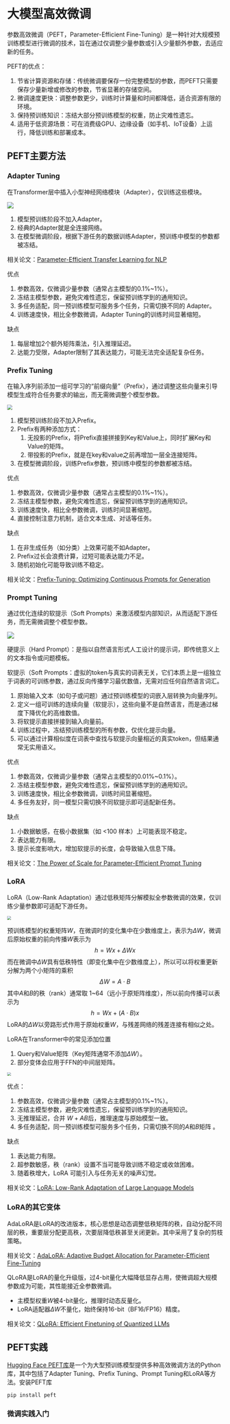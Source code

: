 # 大模型高效微调

参数高效微调（PEFT，Parameter-Efficient Fine-Tuning）是一种针对大规模预训练模型进行微调的技术，旨在通过仅调整少量参数或引入少量额外参数，去适应新的任务。

PEFT的优点：

1. 节省计算资源和存储：传统微调要保存一份完整模型的参数，而PEFT只需要保存少量新增或修改的参数，节省显著的存储空间。
2. 微调速度更快：调整参数更少，训练时计算量和时间都降低，适合资源有限的环境。
3. 保持预训练知识：冻结大部分预训练模型的权重，防止灾难性遗忘。
4. 适用于低资源场景：可在消费级GPU、边缘设备（如手机、IoT设备）上运行，降低训练和部署成本。

## PEFT主要方法

### Adapter Tuning

在Transformer层中插入小型神经网络模块（Adapter），仅训练这些模块。

<img src="https://raw.githubusercontent.com/hughxusu/lesson-ai/develop/images/nlp/Adapter-Tuning.png" style="zoom:95%;" />

1. 模型预训练阶段不加入Adapter。
2. 经典的Adapter就是全连接网络。
3. 在模型微调阶段，根据下游任务的数据训练Adapter，预训练中模型的参数都被冻结。

相关论文：[Parameter-Efficient Transfer Learning for NLP](https://arxiv.org/pdf/1902.00751)

优点

1. 参数高效，仅微调少量参数（通常占主模型的0.1%~1%）。
2. 冻结主模型参数，避免灾难性遗忘，保留预训练学到的通用知识。
3. 多任务适配，同一预训练模型可服务多个任务，只需切换不同的 Adapter。
4. 训练速度快，相比全参数微调，Adapter Tuning的训练时间显著缩短。

缺点

1. 每层增加2个额外矩阵乘法，引入推理延迟。
2. 达能力受限，Adapter限制了其表达能力，可能无法完全适配复杂任务。

### Prefix Tuning

在输入序列前添加一组可学习的“前缀向量”（Prefix），通过调整这些向量来引导模型生成符合任务要求的输出，而无需微调整个模型参数。

<img src="https://raw.githubusercontent.com/hughxusu/lesson-ai/develop/images/nlp/An-illustration-of-prefix-tuning.ppm.png" style="zoom:75%;" />

1. 模型预训练阶段不加入Prefix。
2. Prefix有两种添加方式：
   1. 无投影的Prefix，将Prefix直接拼接到Key和Value上，同时扩展Key和Value的矩阵。
   2. 带投影的Prefix，就是在key和value之前再增加一层全连接矩阵。
3. 在模型微调阶段，训练Prefix参数，预训练中模型的参数都被冻结。

优点

1. 参数高效，仅微调少量参数（通常占主模型的0.1%~1%）。
2. 冻结主模型参数，避免灾难性遗忘，保留预训练学到的通用知识。
3. 训练速度快，相比全参数微调，训练时间显著缩短。
4. 直接控制注意力机制，适合文本生成、对话等任务。

缺点

1. 在非生成任务（如分类）上效果可能不如Adapter。
2. Prefix过长会浪费计算，过短可能表达能力不足。
3. 随机初始化可能导致训练不稳定。

相关论文：[Prefix-Tuning: Optimizing Continuous Prompts for Generation](https://arxiv.org/pdf/2101.00190)

### Prompt Tuning

通过优化连续的软提示（Soft Prompts）来激活模型内部知识，从而适配下游任务，而无需微调整个模型参数。

![](https://raw.githubusercontent.com/hughxusu/lesson-ai/develop/images/nlp/PEPT-Model-Structure-Lester-et-al-2021.jpg)

硬提示（Hard Prompt）：是指以自然语言形式人工设计的提示词，即传统意义上的文本指令或问题模板。

软提示（Soft Prompts：虚拟的token与真实的词表无关，它们本质上是一组独立于词表的可训练参数，通过反向传播学习最优数值，无需对应任何自然语言词汇。

1. 原始输入文本（如句子或问题）通过预训练模型的词嵌入层转换为向量序列。
2. 定义一组可训练的连续向量（软提示），这些向量不是自然语言，而是通过梯度下降优化的高维数值。
3. 将软提示直接拼接到输入向量前。
4. 训练过程中，冻结预训练模型的所有参数，仅优化提示向量。
5. 可以通过计算相似度在词表中查找与软提示向量相近的真实token，但结果通常无实用语义。

优点

1. 参数高效，仅微调少量参数（通常占主模型的0.01%~0.1%）。
2. 冻结主模型参数，避免灾难性遗忘，保留预训练学到的通用知识。
3. 训练速度快，相比全参数微调，训练时间显著缩短。
4. 多任务友好，同一模型只需切换不同软提示即可适配新任务。

缺点

1. 小数据敏感，在极小数据集（如 <100 样本）上可能表现不稳定。
2. 表达能力有限。
3. 提示长度影响大，增加软提示的长度，会导致输入信息下降。

相关论文：[The Power of Scale for Parameter-Efficient Prompt Tuning](https://arxiv.org/pdf/2104.08691)

### LoRA

LoRA（Low-Rank Adaptation）通过低秩矩阵分解模拟全参数微调的效果，仅训练少量参数即可适配下游任务。

<img src="https://raw.githubusercontent.com/hughxusu/lesson-ai/develop/images/nlp/56ccd6fb679.jpeg" style="zoom:55%;" />

预训练模型的权重矩阵$W$，在微调时的变化集中在少数维度上，表示为$\Delta W$，微调后原始权重的前向传播$W$表示为
$$
h=Wx+\Delta Wx
$$
而在微调中$\Delta W$具有低秩特性（即变化集中在少数维度上），所以可以将权重更新分解为两个小矩阵的乘积
$$
\Delta W = A\cdot B
$$
其中$A$和$B$的秩（rank）通常取 1~64（远小于原矩阵维度），所以前向传播可以表示为
$$
h=Wx+(A\cdot B)x
$$
LoRA的$\Delta W$以旁路形式作用于原始权重$W$，与残差网络的残差连接有相似之处。

LoRA在Transformer中的常见添加位置

1. Query和Value矩阵（Key矩阵通常不添加$\Delta W$）。
2. 部分变体会应用于FFN的中间层矩阵。

<img src="https://raw.githubusercontent.com/hughxusu/lesson-ai/develop/images/nlp/lora.png" style="zoom:55%;" />

优点：

1. 参数高效，仅微调少量参数（通常占主模型的0.1%~1%）。
2. 冻结主模型参数，避免灾难性遗忘，保留预训练学到的通用知识。
3. 无推理延迟，合并 $W+AB$后，推理速度与原始模型一致。
4. 多任务适配，同一预训练模型可服务多个任务，只需切换不同的$A$和$B$矩阵 。

缺点

1. 表达能力有限。
2. 超参数敏感，秩（rank）设置不当可能导致训练不稳定或收敛困难。
3. 随着秩增大，LoRA 可能引入与任务无关的噪声幻觉。

相关论文：[LoRA: Low-Rank Adaptation of Large Language Models](https://arxiv.org/pdf/2106.09685)

### LoRA的其它变体

AdaLoRA是LoRA的改进版本，核心思想是动态调整低秩矩阵的秩，自动分配不同层的秩，重要层分配更高秩，次要层降低秩甚至关闭更新。其中采用了复杂的剪枝策略。

相关论文：[AdaLoRA: Adaptive Budget Allocation for Parameter-Efficient Fine-Tuning](https://arxiv.org/pdf/2303.10512)

QLoRA是LoRA的量化升级版，过4-bit量化大幅降低显存占用，使微调超大规模参数成为可能，其性能接近全参数微调。

* 主模型权重$W$被4-bit量化，推理时动态反量化。
* LoRA适配器$\Delta W$不量化，始终保持16-bit（BF16/FP16）精度。

相关论文：[QLoRA: Efficient Finetuning of Quantized LLMs](https://arxiv.org/pdf/2305.14314)

## PEFT实践

[Hugging Face PEFT库](https://huggingface.co/docs/peft/index)是一个为大型预训练模型提供多种高效微调方法的Python库，其中包括了Adapter Tuning、Prefix Tuning、Prompt Tuning和LoRA等方法。安装PEFT库

```shell
pip install peft
```

### 微调实践入门



